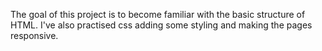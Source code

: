 The goal of this project is to become familiar with the basic structure of HTML.
I've also practised css adding some styling and making the pages responsive.
